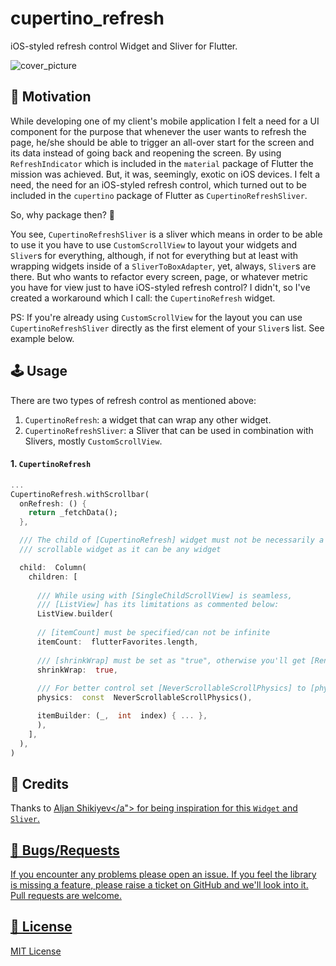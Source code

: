 
# cupertino_refresh

iOS-styled refresh control Widget and Sliver for Flutter.

<img src="https://raw.githubusercontent.com/porelarte/cupertino-refresh/master/.docs/cover.png" alt="cover_picture" />

## 🚀 Motivation

While developing one of my client's mobile application I felt a need for a UI component for the purpose that whenever the user wants to refresh the page, he/she should be able to trigger an all-over start for the screen and its data instead of going back and reopening the screen. By using `RefreshIndicator` which is included in the `material` package of Flutter the mission was achieved. But, it was, seemingly, exotic on iOS devices. I felt a need, the need for an iOS-styled refresh control, which turned out to be included in the `cupertino` package of Flutter as `CupertinoRefreshSliver`.

So, why package then? 🤔

You see, `CupertinoRefreshSliver` is a sliver which means in order to be able to use it you have to use `CustomScrollView` to layout your widgets and `Sliver`s for everything, although, if not for everything but at least with wrapping widgets inside of a `SliverToBoxAdapter`, yet, always, `Sliver`s are there. But who wants to refactor every screen, page, or whatever metric you have for view just to have iOS-styled refresh control? I didn't, so I've created a workaround which I call: the `CupertinoRefresh` widget.

  

PS: If you're already using `CustomScrollView` for the layout you can use `CupertinoRefreshSliver` directly as the first element of your `Sliver`s list. See example below.

## 🕹️ Usage

There are two types of refresh control as mentioned above:
1. `CupertinoRefresh`: a widget that can wrap any other widget.
2. `CupertinoRefreshSliver`: a Sliver that can be used in combination with Slivers, mostly `CustomScrollView`.

#### 1. `CupertinoRefresh`

```dart
...
CupertinoRefresh.withScrollbar(
  onRefresh: () {
    return _fetchData();
  },

  /// The child of [CupertinoRefresh] widget must not be necessarily a
  /// scrollable widget as it can be any widget

  child:  Column(
    children: [
    
      /// While using with [SingleChildScrollView] is seamless,
      /// [ListView] has its limitations as commented below:
      ListView.builder(
            
      // [itemCount] must be specified/can not be infinite
      itemCount:  flutterFavorites.length,
      
      /// [shrinkWrap] must be set as "true", otherwise you'll get [RenderViewport] issue
      shrinkWrap:  true,
      
      /// For better control set [NeverScrollableScrollPhysics] to [physics]
      physics:  const  NeverScrollableScrollPhysics(),

      itemBuilder: (_,  int  index) { ... },
      ),
    ],
  ),
)
```

## 🙏 Credits

Thanks to <a href="https://github.com/mrjnlcn">Aljan Shikiyev</a"> for being inspiration for this `Widget` and `Sliver`.

## 🐞 Bugs/Requests

If you encounter any problems please open an issue. If you feel the library is missing a feature, please raise a ticket on GitHub and we'll look into it. Pull requests are welcome.

## 📃 License

MIT License
